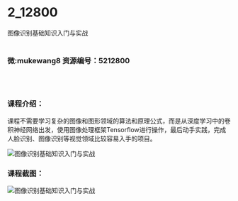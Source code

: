 # 2_12800
图像识别基础知识入门与实战
<br/></br>
<h3>微:mukewang8 资源编号：5212800</h3>
<br/></br>
<h3>课程介绍：</h3>
<p>课程不需要学习复杂的图像和图形领域的算法和原理公式，而是从深度学习中的卷积神经网络出发，使用图像处理框架Tensorflow进行操作，最后动手实践，完成人脸识别、<a title="查看与 图像识别 相关的文章" target="_blank">图像识别</a>等视觉领域比较容易入手的项目。</p>
<p><img src="https://www.ko996.com/wp-content/uploads/img/2020/05/2-29-300x172.png" alt="图像识别基础知识入门与实战"></p>
<div class="info-desc">
<h3>课程截图：</h3>
<p><img src="https://www.ko996.com/wp-content/uploads/img/2020/05/1-29.png" alt="图像识别基础知识入门与实战"></p>


			
</div>
